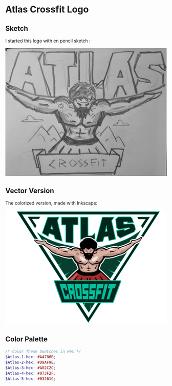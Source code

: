 # Atlas Crossfit Logo

## Sketch

I started this logo with en pencil sketch :

![sketch](./crossfit_sketch.jpg)

## Vector Version

The colorized version, made with Inkscape:

![vectors](./atlas-crossfit.svg)

## Color Palette 

```scss
/* Color Theme Swatches in Hex */
$Atlas-1-hex: #A4786B;
$Atlas-2-hex: #D9AF9E;
$Atlas-3-hex: #A02C2C;
$Atlas-4-hex: #073F2F;
$Atlas-5-hex: #03261C;
```

